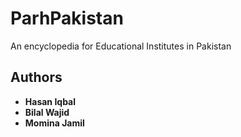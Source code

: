 # ParhPakistan
An encyclopedia for Educational Institutes in Pakistan

## Authors
* **Hasan Iqbal**
* **Bilal Wajid**
* **Momina Jamil**
